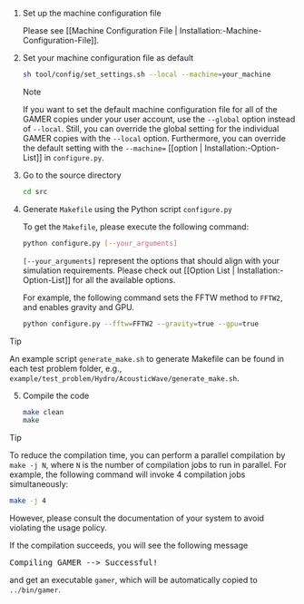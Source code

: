 1. Set up the machine configuration file

   Please see [[Machine Configuration File | Installation:-Machine-Configuration-File]].

2. Set your machine configuration file as default

   ```bash
   sh tool/config/set_settings.sh --local --machine=your_machine
   ```

   > [!NOTE]
   > If you want to set the default machine configuration file for all of the GAMER copies under your user account, use the `--global` option instead of `--local`.
   Still, you can override the global setting for the individual GAMER copies with the `--local` option.
   Furthermore, you can override the default setting with the `--machine=` [[option | Installation:-Option-List]] in `configure.py`.

3. Go to the source directory

   ```bash
   cd src
   ```

4. Generate `Makefile` using the Python script `configure.py`

   To get the `Makefile`, please execute the following command:

   ```bash
   python configure.py [--your_arguments]
   ```

   `[--your_arguments]` represent the options that should align with your simulation requirements. Please check out [[Option List | Installation:-Option-List]] for all the available options.

   For example, the following command sets the FFTW method to `FFTW2`, and enables gravity and GPU.

   ``` bash
   python configure.py --fftw=FFTW2 --gravity=true --gpu=true
   ```

> [!TIP]
> An example script `generate_make.sh` to generate Makefile can be found in each test problem folder,
e.g., `example/test_problem/Hydro/AcousticWave/generate_make.sh`.

5. Compile the code

   ```bash
   make clean
   make
   ```

> [!TIP]
> To reduce the compilation time, you can perform a parallel
compilation by `make -j N`, where `N` is the number of compilation
jobs to run in parallel. For example, the following command will
invoke 4 compilation jobs simultaneously:
> ```bash
> make -j 4
> ```
> However, please consult the documentation of your system to avoid
violating the usage policy.

If the compilation succeeds, you will see the following message
<pre>
Compiling GAMER --> Successful!
</pre>
and get an executable `gamer`, which will be automatically copied to `../bin/gamer`.
